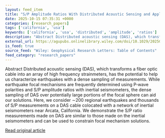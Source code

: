 ```yaml
---
layout: feed_item
title: "S/P Amplitude Ratios With Distributed Acoustic Sensing and Application to Earthquake Focal Mechanisms"
date: 2025-10-15 07:35:31 +0000
categories: [research_papers]
tags: ['california', 'usa']
keywords: ['california', 'usa', 'distributed', 'amplitude', 'ratios']
description: "Abstract Distributed acoustic sensing (DAS), which transforms a fiber optic cable into an array of high frequency strainmeters, has the potential to help us ..."
external_url: https://agupubs.onlinelibrary.wiley.com/doi/10.1029/2025GL116373?af=R
is_feed: true
source_feed: "Wiley: Geophysical Research Letters: Table of Contents"
feed_category: "research_papers"
---
```


Abstract Distributed acoustic sensing (DAS), which transforms a fiber optic cable into an array of high frequency strainmeters, has the potential to help us characterize earthquakes with a dense sampling of measurements. While earthquake focal mechanisms are frequently determined using P‐wave polarities and S/P amplitude ratios with inertial seismometers, the dense sampling of DAS over potentially large portions of the focal sphere can aid our solutions. Here, we consider ∼200 regional earthquakes and thousands of S/P measurements on a DAS cable colocated with a network of inertial seismometers near Arcata, California. We demonstrate the S/P ratio measurements made on DAS are similar to those made on the inertial seismometers and can be used to constrain focal mechanism solutions.

[Read original article](https://agupubs.onlinelibrary.wiley.com/doi/10.1029/2025GL116373?af=R)
